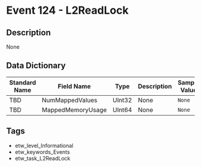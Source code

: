 # Event 124 - L2ReadLock

## Description
None

## Data Dictionary
|Standard Name|Field Name|Type|Description|Sample Value|
|---|---|---|---|---|
|TBD|NumMappedValues|UInt32|None|`None`|
|TBD|MappedMemoryUsage|UInt64|None|`None`|

## Tags
* etw_level_Informational
* etw_keywords_Events
* etw_task_L2ReadLock